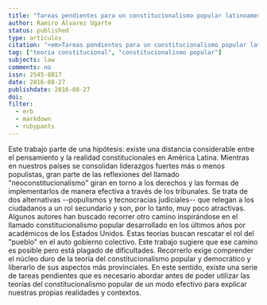 ```yaml
---
title: "Tareas pendientes para un constitucionalismo popular latinoamericano"
author: Ramiro Álvarez Ugarte
status: published
type: articulos
citation: "<em>Tareas pendientes para un constitucionalismo popular latinoamericano</em>, Revista Jurídica de la Universidad de San Andrés No. 3, 2016"
tag: ["teoria constitucional", "constitucionalismo popular"]
subjects: law
comments: no
issn: 2545-8817
date: 2016-08-27
publishdate: 2016-08-27
doi: 
filter:
  - erb
  - markdown
  - rubypants
---
```


Este trabajo parte de una hipótesis: existe una distancia considerable entre el pensamiento y la realidad constitucionales en América Latina. Mientras en nuestros países se consolidan liderazgos fuertes más o menos populistas, gran parte de las reflexiones del llamado "neoconstitucionalismo" giran en torno a los derechos y las formas de implementarlos de manera efectiva a través de los tribunales. Se trata de dos alternativas --populismos y tecnocracias judiciales-- que relegan a los ciudadanos a un rol secundario y son, por lo tanto, muy poco atractivas. Algunos autores han buscado recorrer otro camino inspirándose en el llamado constitucionalismo popular desarrollado en los últimos años por académicos de los Estados Unidos. Estas teorías buscan rescatar el rol del "pueblo" en el auto gobierno colectivo. Este trabajo sugiere que ese camino es posible pero está plagado de dificultades. Recorrerlo exige comprender el núcleo duro de la teoría del constitucionalismo popular y democrático y liberarlo de sus aspectos más provinciales. En este sentido, existe una serie de tareas pendientes que es necesario abordar antes de poder utilizar las teorías del constitucionalismo popular de un modo efectivo para explicar nuestras propias realidades y contextos.

